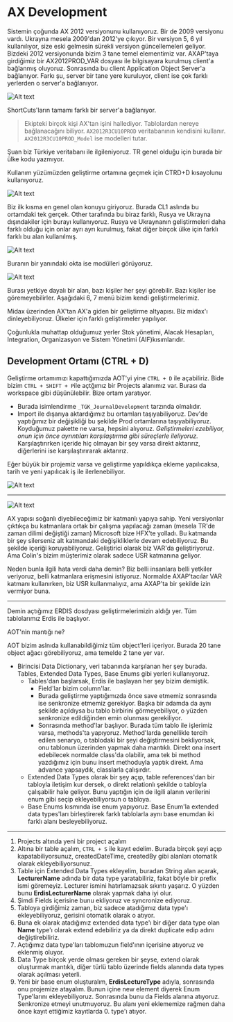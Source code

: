 # AX Development

Sistemin çoğunda AX 2012 versiyonunu kullanıyoruz. Bir de 2009 versiyonu vardı. Ukrayna mesela 2009'dan 2012'ye çıkıyor. Bir versiyon 5, 6 yıl kullanılıyor, size eski gelmesin sürekli versiyon güncellemeleri geliyor. Bizdeki 2012 versiyonunda bizim 3 tane temel elementimiz var. AXAP'taya girdiğimiz bir AX2012PROD_VAR dosyası ile bilgisayara kurulmuş client'a bağlanmış oluyoruz. Sonrasında bu client Application Object Server'a bağlanıyor. Farkı şu, server bir tane yere kuruluyor, client ise çok farklı yerlerden o server'a bağlanıyor. 

![Alt text](image.png)

ShortCuts'ların tamamı farklı bir server'a bağlanıyor. 

> Ekipteki birçok kişi AX'tan işini hallediyor. Tablolardan nereye bağlanacağını biliyor. `AX2012R3CU10PROD` veritabanının kendisini kullanır. `AX2012R3CU10PROD_Model` ise modelleri tutar.

Şuan biz Türkiye veritabanı ile ilgileniyoruz. TR genel olduğu için burada bir ülke kodu yazmıyor. 

Kullanım yüzümüzden geliştirme ortamına geçmek için CTRD+D kısayolunu kullanıyoruz.

![Alt text](image-1.png)

Biz ilk kısma en genel olan konuyu giriyoruz. Burada CL1 aslında bu ortamdaki tek gerçek. Other tarafında bu biraz farklı, Rusya ve Ukrayna dışındakiler için burayı kullanıyoruz. Rusya ve Ukraynanın geliştirmeleri daha farklı olduğu için onlar ayrı ayrı kurulmuş, fakat diğer birçok ülke için farklı farklı bu alan kullanılmış. 

![Alt text](image-2.png)

Buranın bir yanındaki okta ise modülleri görüyoruz.

![Alt text](image-3.png) 

Burası yetkiye dayalı bir alan, bazı kişiler her şeyi görebilir. Bazı kişiler ise göremeyebilirler. Aşağıdaki 6, 7 menü bizim kendi geliştirmelerimiz.

Midax üzerinden AX'tan AX'a giden bir geliştirme altyapısı. Biz midax'ı dinleyebiliyoruz. Ülkeler için farklı geliştirmeler yapılıyor. 

Çoğunlukla muhattap olduğumuz yerler Stok yönetimi, Alacak Hesapları, Integration, Organizasyon ve Sistem Yönetimi (AIF)kısımlarıdır.

## Development Ortamı (CTRL + D)

Geliştirme ortamımızı kapattığımızda AOT'yi yine `CTRL + D` ile açabiliriz. Bide bizim `CTRL + SHIFT + P`ile açtğımız bir Projects alanımız var. Burası da workspace gibi düşünülebilir. Bize ortam yaratıyor.

- Burada isimlendirme `_TGK_JournalDevelopment` tarzında olmalıdır. 
- Import ile dışarıya aktardığımız bu ortamları taşıyabiliyoruz. Dev'de yaptığımız bir değişikliği bu şekilde Prod ortamlarına taşıyabiliyoruz. Koyduğumuz pakette ne varsa, hepsini alıyoruz. *Geliştirmeleri ezebiliyor, onun için önce ayrıntıları karşılaştırma gibi süreçlerle ileliyoruz.* Karşılaştırırken içeride hiç olmayan bir şey varsa direkt aktarırız, diğerlerini ise karşılaştırırarak aktarırız.

Eğer büyük bir projemiz varsa ve geliştirme yapıldıkça ekleme yapılıcaksa, tarih ve yeni yapılıcak iş ile ilerlenebiliyor.

![Alt text](image-4.png)

---

![Alt text](image-5.png)

AX yapısı soğanlı diyebileceğimiz bir katmanlı yapıya sahip. Yeni versiyonlar çıktıkça bu katmanlara ortak bir çalışma yapılacağı zaman (mesela TR'de zaman dilimi değiştiği zaman) Microsoft bize HFX'te yolladı. Bu katmanda bir şey silerseniz alt katmandaki değişikliklerle devam edebiliyoruz. Bu şekilde içeriği koruyabiliyoruz. Geliştirici olarak biz VAR'da geliştiriyoruz. Ama Colin's bizim müşterimiz olarak sadece USR katmanına geliyor.

Neden bunla ilgili hata verdi daha demin? Biz belli insanlara belli yetkiler veriyoruz, belli katmanlara erişmesini istiyoruz. Normalde AXAP'tacılar VAR katmanı kullanırken, biz USR kullanmalıyız, ama AXAP'ta bir şekilde izin vermiyor buna.

---

Demin açtığımız ERDIS dosdyası geliştirmelerimizin aldığı yer. Tüm tablolarımız Erdis ile başlıyor.

AOT'nin mantığı ne?

AOT bizim aslnıda kullanabildiğimiz tüm object'leri içeriyor.
Burada 20 tane object ağacı görebiliyoruz, ama temelde 2 tane yer var. 

- Birincisi Data Dictionary, veri tabanında karşılanan her şey burada. Tables, Extended Data Types, Base Enums gibi yerleri kullanıyoruz. 
  - Tables'dan başlarsak, Erdis ile başlayan her şey bizim demiştik.
    - Field'lar bizim column'lar.
    - Burada geliştirme yaptığımızda önce save etmemiz sonrasında ise senkronize etmemiz gerekiyor. Başka bir adamda da aynı şekilde açıldıysa bu tablo birbirini görmeyebiliyor, o yüzden senkronize edildiğinden emin olunması gerekiliyor.
    - Sonrasında method'lar başlıyor. Burada tüm tablo ile işlerimiz varsa, methods'ta yapıyoruz. Method'larda genellikle tercih edilen senaryo, o tablodaki bir şeyi değiştirmesini bekliyorsak, onu tablonun üzerinden yapmak daha mantıklı. Direkt ona insert edebilecek normalde class'da olabilir, ama tek bi method yazdığımız için bunu insert methoduyla yaptık direkt. Ama advance yapsaydık, classlarla çalışırdır.
  - Extended Data Types olarak bir şey açıp, table references'dan bir tabloyla iletişim kur dersek, o direkt relationlı şekilde o tabloyla çalışabilir hale geliyor. Bunu yaptığın için de ilgili alanın verilerini enum gibi seçip ekleyebiliyorsun o tabloya.
  - Base Enums kısmında ise enum yapıyoruz. Base Enum'la extended data types'ları birleştirerek farklı tablolarla aynı base enumdan iki farklı alanı besleyebiliyoruz.

----

1. Projects altında yeni bir project açalım 
2. Altına bir table açalım, `CTRL + S` ile kayıt edelim. Burada birçok şeyi açıp kapatabiliyorsunuz, createdDateTime, createdBy gibi alanları otomatik olarak ekleyebiliyorsunuz.
3. Table için Extended Data Types ekleyelim, buradan String alan açarak, **LecturerName** adında bir data type yaratabiliriz, fakat böyle bir prefix ismi göremeyiz. Lecturer ismini hatırlamazsak sıkıntı yaşarız. O yüzden bunu **ErdisLecturerName** olarak yapmak daha iyi olur.
4. Şimdi Fields içerisine bunu ekliyoruz ve syncronize ediyoruz.
5. Tabloya girdiğimiz zaman, biz sadece atadığımız data type'ı ekleyebiliyoruz, gerisini otomatik olarak o atıyor.
6. Buna ek olarak atadığımız extended data type'ı bir diğer data type olan **Name** type'ı olarak extend edebiliriz ya da direkt duplicate edip adını değiştirebiliriz.
7. Açtığımız data type'ları tablomuzun field'ının içerisine atıyoruz ve eklenmiş oluyor.
8. Data Type birçok yerde olması gereken bir şeyse, extend olarak oluşturmak mantıklı, diğer türlü tablo üzerinde fields alanında data types olarak açılması yeterli.
9. Yeni bir base enum oluşturalım, **ErdisLectureType** adıyla, sonrasında onu projemize atayalım. Bunun içine new element diyerek Enum Type'larını ekleyebiliyoruz. Sonrasında bunu da Fields alanına atıyoruz. Senkronize etmeyi unutmuyoruz. Bu alanı yeni eklememize rağmen daha önce kayıt ettiğimiz kayıtlarda 0. type'ı atıyor.
